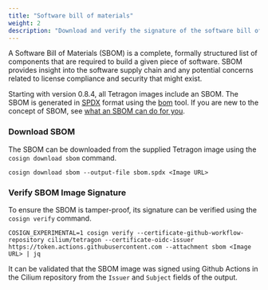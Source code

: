 ```yaml
---
title: "Software bill of materials"
weight: 2
description: "Download and verify the signature of the software bill of materials"
---
```


A Software Bill of Materials (SBOM) is a complete, formally structured list of
components that are required to build a given piece of software. SBOM provides
insight into the software supply chain and any potential concerns related to
license compliance and security that might exist.

Starting with version 0.8.4, all Tetragon images include an SBOM. The SBOM is
generated in [SPDX](https://spdx.dev/) format using the
[bom](https://github.com/kubernetes-sigs/bom) tool. If you are new to the
concept of SBOM, see [what an SBOM can do for you](https://www.chainguard.dev/unchained/what-an-sbom-can-do-for-you).

### Download SBOM

The SBOM can be downloaded from the supplied Tetragon image using the `cosign
download sbom` command.

```shell
cosign download sbom --output-file sbom.spdx <Image URL>
```
### Verify SBOM Image Signature

To ensure the SBOM is tamper-proof, its signature can be verified using the
`cosign verify` command.

```shell
COSIGN_EXPERIMENTAL=1 cosign verify --certificate-github-workflow-repository cilium/tetragon --certificate-oidc-issuer https://token.actions.githubusercontent.com --attachment sbom <Image URL> | jq
```

It can be validated that the SBOM image was signed using Github Actions in the
Cilium repository from the `Issuer` and `Subject` fields of the output.
